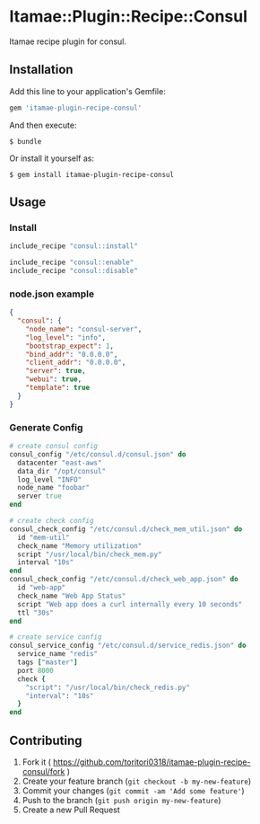 # Itamae::Plugin::Recipe::Consul

Itamae recipe plugin for consul.

## Installation

Add this line to your application's Gemfile:

```ruby
gem 'itamae-plugin-recipe-consul'
```

And then execute:

    $ bundle

Or install it yourself as:

    $ gem install itamae-plugin-recipe-consul

## Usage

### Install

```ruby
include_recipe "consul::install"

include_recipe "consul::enable"
include_recipe "consul::disable"
```

### node.json example

```json
{
  "consul": {
    "node_name": "consul-server",
    "log_level": "info",
    "bootstrap_expect": 1,
    "bind_addr": "0.0.0.0",
    "client_addr": "0.0.0.0",
    "server": true,
    "webui": true,
    "template": true
  }
}
```

### Generate Config

```ruby
# create consul config
consul_config "/etc/consul.d/consul.json" do
  datacenter "east-aws"
  data_dir "/opt/consul"
  log_level "INFO"
  node_name "foobar"
  server true
end

# create check config
consul_check_config "/etc/consul.d/check_mem_util.json" do
  id "mem-util"
  check_name "Memory utilization"
  script "/usr/local/bin/check_mem.py"
  interval "10s"
end
consul_check_config "/etc/consul.d/check_web_app.json" do
  id "web-app"
  check_name "Web App Status"
  script "Web app does a curl internally every 10 seconds"
  ttl "30s"
end

# create service config
consul_service_config "/etc/consul.d/service_redis.json" do
  service_name "redis"
  tags ["master"]
  port 8000
  check {
    "script": "/usr/local/bin/check_redis.py"
    "interval": "10s"
  }
end
```



## Contributing

1. Fork it ( https://github.com/toritori0318/itamae-plugin-recipe-consul/fork )
2. Create your feature branch (`git checkout -b my-new-feature`)
3. Commit your changes (`git commit -am 'Add some feature'`)
4. Push to the branch (`git push origin my-new-feature`)
5. Create a new Pull Request
